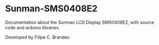 # Sunman-SMS0408E2
Documentation about the Sunman LCD Display SMS0408E2, with source code and arduino libraries.

Developed by Filipe C. Brandao
